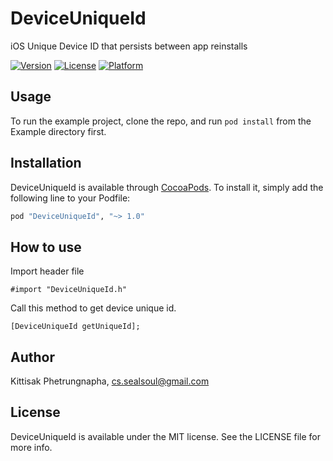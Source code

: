 # DeviceUniqueId
iOS Unique Device ID that persists between app reinstalls

<!--[![CI Status](http://img.shields.io/travis/Kittisak Phetrungnapha/DeviceUniqueId.svg?style=flat)](https://travis-ci.org/Kittisak Phetrungnapha/DeviceUniqueId)-->
[![Version](https://img.shields.io/cocoapods/v/DeviceUniqueId.svg?style=flat)](http://cocoapods.org/pods/DeviceUniqueId)
[![License](https://img.shields.io/cocoapods/l/DeviceUniqueId.svg?style=flat)](http://cocoapods.org/pods/DeviceUniqueId)
[![Platform](https://img.shields.io/cocoapods/p/DeviceUniqueId.svg?style=flat)](http://cocoapods.org/pods/DeviceUniqueId)

## Usage

To run the example project, clone the repo, and run `pod install` from the Example directory first.

## Installation

DeviceUniqueId is available through [CocoaPods](http://cocoapods.org). To install
it, simply add the following line to your Podfile:

```ruby
pod "DeviceUniqueId", "~> 1.0"
```

## How to use
Import header file
```objc
#import "DeviceUniqueId.h"
```

Call this method to get device unique id.
```objc
[DeviceUniqueId getUniqueId];
```

## Author

Kittisak Phetrungnapha, cs.sealsoul@gmail.com

## License

DeviceUniqueId is available under the MIT license. See the LICENSE file for more info.
